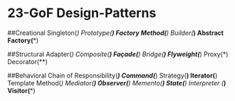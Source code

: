 # 23-GoF Design-Patterns

##Creational 
Singleton(*) 
Prototype(**) 
Factory 
Method(**) 
Builder(***) 
Abstract 
Factory(***) 

##Structural 
Adapter(*) 
Composite(**) 
Façade(**) 
Bridge(**) 
Flyweight(***) 
Proxy(*) 
Decorator(**) 


##Behavioral 
Chain of Responsibility(***) 
Command(***) 
Strategy(**) 
Iterator(**) 
Template Method(*) 
Mediator(**) 
Observer(**) 
Memento(**) 
State(**) 
Interpreter (***) 
Visitor(***) 

